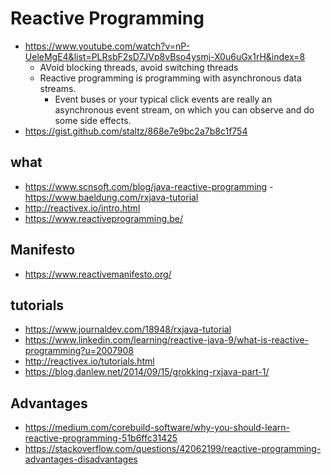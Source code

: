 # Reactive Programming

- https://www.youtube.com/watch?v=nP-UeleMgE4&list=PLRsbF2sD7JVp8vBso4ysmj-X0u6uGx1rH&index=8
  - AVoid blocking threads, avoid switching threads
  - Reactive programming is programming with asynchronous data streams.
    - Event buses or your typical click events are really an asynchronous event stream, on which you can observe and do some side effects.
- https://gist.github.com/staltz/868e7e9bc2a7b8c1f754

## what

- https://www.scnsoft.com/blog/java-reactive-programming
-https://www.baeldung.com/rxjava-tutorial
- http://reactivex.io/intro.html
- https://www.reactiveprogramming.be/


## Manifesto

- https://www.reactivemanifesto.org/

## tutorials

- https://www.journaldev.com/18948/rxjava-tutorial
- https://www.linkedin.com/learning/reactive-java-9/what-is-reactive-programming?u=2007908
- http://reactivex.io/tutorials.html
- https://blog.danlew.net/2014/09/15/grokking-rxjava-part-1/

## Advantages

- https://medium.com/corebuild-software/why-you-should-learn-reactive-programming-51b6ffc31425
- https://stackoverflow.com/questions/42062199/reactive-programming-advantages-disadvantages
